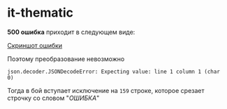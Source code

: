 # it-thematic

**500 ошибка** приходит в следующем виде:

[Скриншот ошибки](https://image.prntscr.com/image/PPcnRWzfRReB4S5pQOTkNA.png)

 Поэтому преобразование невозможно

`json.decoder.JSONDecodeError: Expecting value: line 1 column 1 (char 0)`

 Тогда в бой вступает исключение на `159` строке, которое срезает строчку со словом "_ОШИБКА_"
 

